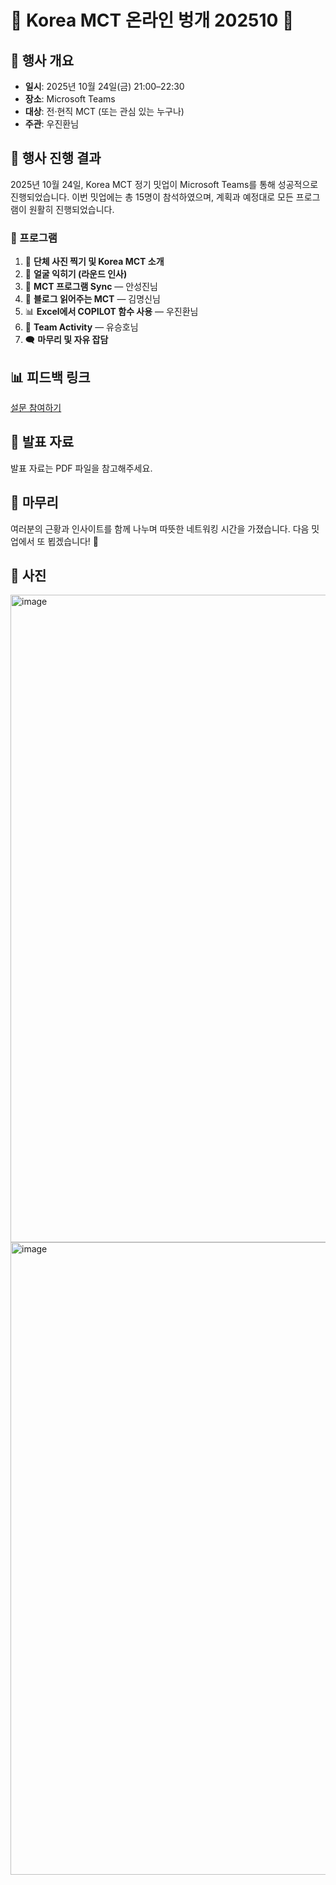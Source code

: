 # 🌟 Korea MCT 온라인 벙개 202510 🌟

## 📅 행사 개요

- **일시**: 2025년 10월 24일(금) 21:00–22:30
- **장소**: Microsoft Teams
- **대상**: 전·현직 MCT (또는 관심 있는 누구나)
- **주관**: 우진환님

## 🎉 행사 진행 결과

2025년 10월 24일, Korea MCT 정기 밋업이 Microsoft Teams를 통해 성공적으로 진행되었습니다. 이번 밋업에는 총 15명이 참석하였으며, 계획과 예정대로 모든 프로그램이 원활히 진행되었습니다.

### 📝 프로그램

1. 📸 **단체 사진 찍기 및 Korea MCT 소개**
2. 🤝 **얼굴 익히기 (라운드 인사)**
3. 🔄 **MCT 프로그램 Sync** — 안성진님
4. 📖 **블로그 읽어주는 MCT** — 김명신님
5. 📊 **Excel에서 COPILOT 함수 사용** — 우진환님
6. 🎯 **Team Activity** — 유승호님
7. 🗨️ **마무리 및 자유 잡담**

## 📊 피드백 링크

[설문 참여하기](https://forms.office.com/r/v47c3pm2FJ)

## 📂 발표 자료

발표 자료는 PDF 파일을 참고해주세요.

## 🌙 마무리

여러분의 근황과 인사이트를 함께 나누며 따뜻한 네트워킹 시간을 가졌습니다. 다음 밋업에서 또 뵙겠습니다! 🍁

## 🎉 사진
<img width="1834" height="1036" alt="image" src="https://github.com/user-attachments/assets/1d90b4cc-98e5-4ec4-bac1-7f8e22ada451" />
<img width="1772" height="1012" alt="image" src="https://github.com/user-attachments/assets/bdc6835d-484b-4f42-b6d5-9bcb69eaf989" />
